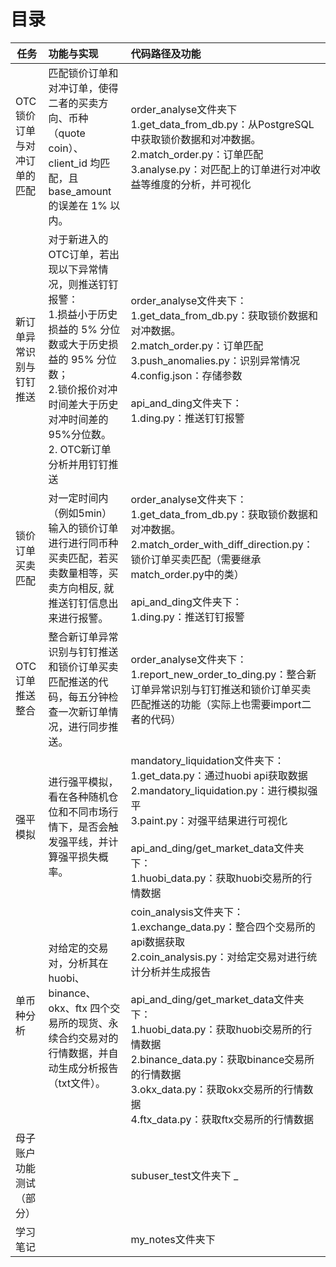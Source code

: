 # 目录
| 任务             | 功能与实现                                                                                                                     | 代码路径及功能                                                                                                                                                                                                                                                                                         |
|----------------|:--------------------------------------------------------------------------------------------------------------------------|:------------------------------------------------------------------------------------------------------------------------------------------------------------------------------------------------------------------------------------------------------------------------------------------------|
| OTC锁价订单与对冲订单的匹配 | 匹配锁价订单和对冲订单，使得二者的买卖方向、币种（quote coin）、client_id 均匹配，且base_amount 的误差在 1% 以内。                                               | order_analyse文件夹下</br>1.get_data_from_db.py：从PostgreSQL中获取锁价数据和对冲数据。</br>2.match_order.py：订单匹配</br>3.analyse.py：对匹配上的订单进行对冲收益等维度的分析，并可视化                                                                                                                                                        |
| 新订单异常识别与钉钉推送   | 对于新进入的OTC订单，若出现以下异常情况，则推送钉钉报警：<br/>1.损益小于历史损益的 5% 分位数或大于历史损益的 95% 分位数；<br/>2.锁价报价对冲时间差大于历史对冲时间差的95%分位数。 2. OTC新订单分析并用钉钉推送 | order_analyse文件夹下：<br/>1.get_data_from_db.py：获取锁价数据和对冲数据。 <br/>2.match_order.py：订单匹配 <br/>3.push_anomalies.py：识别异常情况 <br/>4.config.json：存储参数 <br/><br/>api_and_ding文件夹下：<br/>1.ding.py：推送钉钉报警                                                                                                   |
| 锁价订单买卖匹配      | 对一定时间内（例如5min）输入的锁价订单进行进行同币种买卖匹配，若买卖数量相等，买卖方向相反, 就推送钉钉信息出来进行报警。                                                           | order_analyse文件夹下：<br/>1.get_data_from_db.py：获取锁价数据和对冲数据。 <br/>2.match_order_with_diff_direction.py：锁价订单买卖匹配（需要继承match_order.py中的类） <br/><br/>api_and_ding文件夹下： <br/>1.ding.py：推送钉钉报警                                                                                                           |
| OTC订单推送整合  | 整合新订单异常识别与钉钉推送和锁价订单买卖匹配推送的代码，每五分钟检查一次新订单情况，进行同步推送。                                                                        | order_analyse文件夹下： <br/>1.report_new_order_to_ding.py：整合新订单异常识别与钉钉推送和锁价订单买卖匹配推送的功能（实际上也需要import二者的代码）                                                                                                                                                                                           |
| 强平模拟         | 进行强平模拟，看在各种随机仓位和不同市场行情下，是否会触发强平线，并计算强平损失概率。                                                                               | mandatory_liquidation文件夹下：<br/>1.get_data.py：通过huobi api获取数据 <br/>2.mandatory_liquidation.py：进行模拟强平 <br/>3.paint.py：对强平结果进行可视化 <br/><br/>api_and_ding/get_market_data文件夹下： <br/>1.huobi_data.py：获取huobi交易所的行情数据                                                                                 |
| 单币种分析 | 对给定的交易对，分析其在huobi、binance、okx、ftx 四个交易所的现货、永续合约交易对的行情数据，并自动生成分析报告（txt文件）。                                                 | coin_analysis文件夹下：<br/>1.exchange_data.py：整合四个交易所的api数据获取 <br/>2.coin_analysis.py：对给定交易对进行统计分析并生成报告 <br/><br/>api_and_ding/get_market_data文件夹下： <br/>1.huobi_data.py：获取huobi交易所的行情数据 <br/>2.binance_data.py：获取binance交易所的行情数据 <br/>3.okx_data.py：获取okx交易所的行情数据 <br/>4.ftx_data.py：获取ftx交易所的行情数据 |
| 母子账户功能测试（部分）   |                                                                                                             | subuser_test文件夹下                                                                                                                                                                                                                                                                     _          |
|    学习笔记       |                                                                                                                       | my_notes文件夹下                                                                                                                                                                                                                                                                                    |





